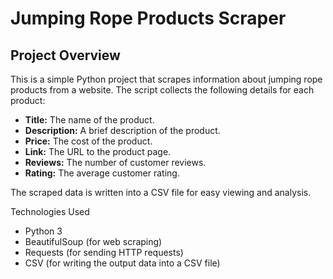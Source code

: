 # Jumping Rope Products Scraper

## Project Overview
This is a simple Python project that scrapes information about jumping rope products from a website. The script collects the following details for each product:

- **Title:** The name of the product.
- **Description:** A brief description of the product.
- **Price:** The cost of the product.
- **Link:** The URL to the product page.
- **Reviews:** The number of customer reviews.
- **Rating:** The average customer rating.

The scraped data is written into a CSV file for easy viewing and analysis.

Technologies Used
- Python 3
- BeautifulSoup (for web scraping)
- Requests (for sending HTTP requests)
- CSV (for writing the output data into a CSV file)